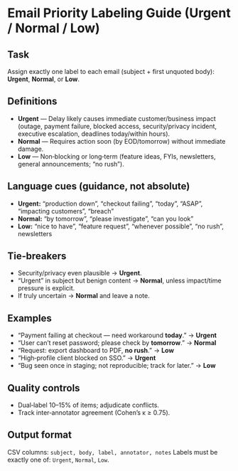 # Email Priority Labeling Guide (Urgent / Normal / Low)

## Task
Assign exactly one label to each email (subject + first unquoted body): **Urgent**, **Normal**, or **Low**.

## Definitions
- **Urgent** — Delay likely causes immediate customer/business impact (outage, payment failure, blocked access, security/privacy incident, executive escalation, deadlines today/within hours).
- **Normal** — Requires action soon (by EOD/tomorrow) without immediate damage.
- **Low** — Non‑blocking or long‑term (feature ideas, FYIs, newsletters, general announcements; “no rush”).

## Language cues (guidance, not absolute)
- **Urgent:** “production down”, “checkout failing”, “today”, “ASAP”, “impacting customers”, “breach”
- **Normal:** “by tomorrow”, “please investigate”, “can you look”
- **Low:** “nice to have”, “feature request”, “whenever possible”, “no rush”, newsletters

## Tie‑breakers
- Security/privacy even plausible → **Urgent**.
- “Urgent” in subject but benign content → **Normal**, unless impact/time pressure is explicit.
- If truly uncertain → **Normal** and leave a note.

## Examples
- “Payment failing at checkout — need workaround **today**.” → **Urgent**
- “User can’t reset password; please check by **tomorrow**.” → **Normal**
- “Request: export dashboard to PDF, **no rush**.” → **Low**
- “High‑profile client blocked on SSO.” → **Urgent**
- “Bug seen once in staging; not reproducible; track for later.” → **Low**

## Quality controls
- Dual‑label 10–15% of items; adjudicate conflicts.
- Track inter‑annotator agreement (Cohen’s κ ≥ 0.75).

## Output format
CSV columns: `subject, body, label, annotator, notes`
Labels must be exactly one of: `Urgent`, `Normal`, `Low`.
